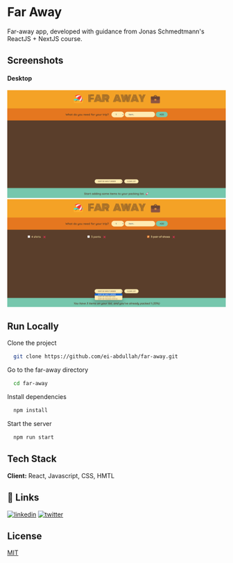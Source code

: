 # Far Away

Far-away app, developed with guidance from Jonas Schmedtmann's ReactJS + NextJS course.

## Screenshots

#### Desktop

![Desktop-Normal](./public/images/Desktop-normal.png)
![Desktop-Normal](./public/images/Desktop-populated.png)

## Run Locally

Clone the project

```bash
  git clone https://github.com/ei-abdullah/far-away.git
```

Go to the far-away directory

```bash
  cd far-away
```

Install dependencies

```bash
  npm install
```

Start the server

```bash
  npm run start
```

## Tech Stack

**Client:** React, Javascript, CSS, HMTL

## 🔗 Links

[![linkedin](https://img.shields.io/badge/linkedin-0A66C2?style=for-the-badge&logo=linkedin&logoColor=white)](https://www.linkedin.com/in/eiabdullah/)
[![twitter](https://img.shields.io/badge/twitter-1DA1F2?style=for-the-badge&logo=twitter&logoColor=white)](https://x.com/blocAbdullah)

## License

[MIT](https://choosealicense.com/licenses/mit/)
